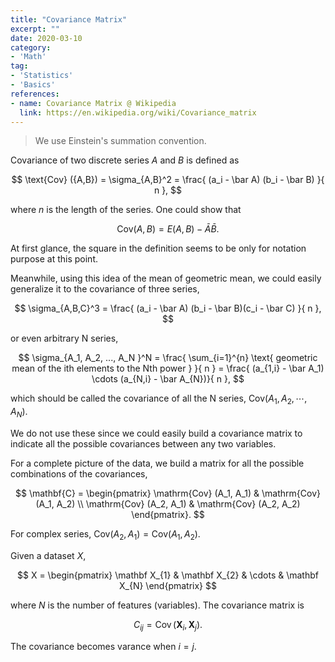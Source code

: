 ```yaml
---
title: "Covariance Matrix"
excerpt: ""
date: 2020-03-10
category:
- 'Math'
tag:
- 'Statistics'
- 'Basics'
references:
- name: Covariance Matrix @ Wikipedia
  link: https://en.wikipedia.org/wiki/Covariance_matrix
---
```


> We use Einstein's summation convention.

Covariance of two discrete series $A$ and $B$ is defined as

$$
\text{Cov} ({A,B}) = \sigma_{A,B}^2 = \frac{  (a_i - \bar A) (b_i - \bar B) }{ n },
$$

where $n$ is the length of the series. One could show that

$$
\mathrm{Cov}({A,B}) = E( A,B ) - \bar A \bar B.
$$

<div class="notes--info" markdown="1">

At first glance, the square in the definition seems to be only for notation purpose at this point.

Meanwhile, using this idea of the mean of geometric mean, we could easily generalize it to the covariance of three series,

$$
\sigma_{A,B,C}^3 = \frac{ (a_i - \bar A) (b_i - \bar B)(c_i - \bar C) }{ n },
$$

or even arbitrary N series,

$$
\sigma_{A_1, A_2, ..., A_N }^N = \frac{ \sum_{i=1}^{n} \text{ geometric mean of the ith elements to the Nth power }  }{ n }  = \frac{  (a_{1,i} - \bar A_1) \cdots (a_{N,i} - \bar A_{N})}{ n },
$$

which should be called the covariance of all the N series, $\mathrm{Cov} ({A_1, A_2,\cdots, A_N })$.

We do not use these since we could easily build a covariance matrix to indicate all the possible covariances between any two variables.

</div>

For a complete picture of the data, we build a matrix for all the possible combinations of the covariances,

$$
\mathbf{C} = \begin{pmatrix}
\mathrm{Cov} (A_1, A_1) & \mathrm{Cov} (A_1, A_2) \\
\mathrm{Cov} (A_2, A_1) & \mathrm{Cov} (A_2, A_2)
\end{pmatrix}.
$$

For complex series, $\mathrm{Cov} (A_2, A_1) = \mathrm{Cov} (A_1, A_2)$.

Given a dataset $X$,

$$
X = \begin{pmatrix}
\mathbf X_{1} & \mathbf X_{2} & \cdots & \mathbf X_{N}
\end{pmatrix}
$$

where $N$ is the number of features (variables). The covariance matrix is

$$
C_{ij} = \operatorname{Cov}(\mathbf X_i, \mathbf X_j).
$$

The covariance becomes varance when $i=j$.